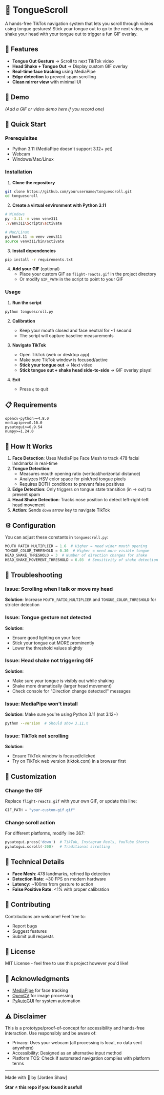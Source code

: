 # 👅 TongueScroll

A hands-free TikTok navigation system that lets you scroll through videos using tongue gestures! Stick your tongue out to go to the next video, or shake your head with your tongue out to trigger a fun GIF overlay.

## 🎯 Features

- **Tongue Out Gesture** → Scroll to next TikTok video
- **Head Shake + Tongue Out** → Display custom GIF overlay
- **Real-time face tracking** using MediaPipe
- **Edge detection** to prevent spam scrolling
- **Clean mirror view** with minimal UI

## 🎥 Demo

*(Add a GIF or video demo here if you record one)*

## 🚀 Quick Start

### Prerequisites

- Python 3.11 (MediaPipe doesn't support 3.12+ yet)
- Webcam
- Windows/Mac/Linux

### Installation

1. **Clone the repository**
```bash
git clone https://github.com/yourusername/tonguescroll.git
cd tonguescroll
```

2. **Create a virtual environment with Python 3.11**
```bash
# Windows
py -3.11 -m venv venv311
.\venv311\Scripts\activate

# Mac/Linux
python3.11 -m venv venv311
source venv311/bin/activate
```

3. **Install dependencies**
```bash
pip install -r requirements.txt
```

4. **Add your GIF** (optional)
   - Place your custom GIF as `flight-reacts.gif` in the project directory
   - Or modify `GIF_PATH` in the script to point to your GIF

### Usage

1. **Run the script**
```bash
python tonguescroll.py
```

2. **Calibration**
   - Keep your mouth closed and face neutral for ~1 second
   - The script will capture baseline measurements

3. **Navigate TikTok**
   - Open TikTok (web or desktop app)
   - Make sure TikTok window is focused/active
   - **Stick your tongue out** → Next video
   - **Stick tongue out + shake head side-to-side** → GIF overlay plays!

4. **Exit**
   - Press `q` to quit

## 📋 Requirements
```
opencv-python>=4.8.0
mediapipe>=0.10.0
pyautogui>=0.9.54
numpy>=1.24.0
```

## 🔧 How It Works

1. **Face Detection**: Uses MediaPipe Face Mesh to track 478 facial landmarks in real-time
2. **Tongue Detection**: 
   - Measures mouth opening ratio (vertical/horizontal distance)
   - Analyzes HSV color space for pink/red tongue pixels
   - Requires BOTH conditions to prevent false positives
3. **Edge Detection**: Only triggers on tongue state transition (in → out) to prevent spam
4. **Head Shake Detection**: Tracks nose position to detect left-right-left head movement
5. **Action**: Sends `down` arrow key to navigate TikTok

## ⚙️ Configuration

You can adjust these constants in `tonguescroll.py`:
```python
MOUTH_RATIO_MULTIPLIER = 1.6  # Higher = need wider mouth opening
TONGUE_COLOR_THRESHOLD = 0.30  # Higher = need more visible tongue
HEAD_SHAKE_THRESHOLD = 3  # Number of direction changes for shake
HEAD_SHAKE_MOVEMENT_THRESHOLD = 0.03  # Sensitivity of shake detection
```

## 🐛 Troubleshooting

### Issue: Scrolling when I talk or move my head
**Solution**: Increase `MOUTH_RATIO_MULTIPLIER` and `TONGUE_COLOR_THRESHOLD` for stricter detection

### Issue: Tongue gesture not detected
**Solution**: 
- Ensure good lighting on your face
- Stick your tongue out MORE prominently
- Lower the threshold values slightly

### Issue: Head shake not triggering GIF
**Solution**:
- Make sure your tongue is visibly out while shaking
- Shake more dramatically (larger head movement)
- Check console for "Direction change detected!" messages

### Issue: MediaPipe won't install
**Solution**: Make sure you're using Python 3.11 (not 3.12+)
```bash
python --version  # Should show 3.11.x
```

### Issue: TikTok not scrolling
**Solution**: 
- Ensure TikTok window is focused/clicked
- Try on TikTok web version (tiktok.com) in a browser first

## 🎨 Customization

### Change the GIF
Replace `flight-reacts.gif` with your own GIF, or update this line:
```python
GIF_PATH = "your-custom-gif.gif"
```

### Change scroll action
For different platforms, modify line 367:
```python
pyautogui.press('down')  # TikTok, Instagram Reels, YouTube Shorts
pyautogui.scroll(-200)   # Traditional scrolling
```

## 📝 Technical Details

- **Face Mesh**: 478 landmarks, refined lip detection
- **Detection Rate**: ~30 FPS on modern hardware
- **Latency**: ~100ms from gesture to action
- **False Positive Rate**: <1% with proper calibration

## 🤝 Contributing

Contributions are welcome! Feel free to:
- Report bugs
- Suggest features
- Submit pull requests

## 📜 License

MIT License - feel free to use this project however you'd like!

## 🙏 Acknowledgments

- [MediaPipe](https://google.github.io/mediapipe/) for face tracking
- [OpenCV](https://opencv.org/) for image processing
- [PyAutoGUI](https://pyautogui.readthedocs.io/) for system automation

## ⚠️ Disclaimer

This is a prototype/proof-of-concept for accessibility and hands-free interaction. Use responsibly and be aware of:
- Privacy: Uses your webcam (all processing is local, no data sent anywhere)
- Accessibility: Designed as an alternative input method
- Platform TOS: Check if automated navigation complies with platform terms

---

Made with 👅 by [Jorden Shaw]

**Star ⭐ this repo if you found it useful!**